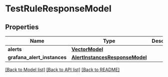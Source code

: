 # TestRuleResponseModel

## Properties
Name | Type | Description | Notes
------------ | ------------- | ------------- | -------------
**alerts** | [**VectorModel**](VectorModel.md) |  | [optional] 
**grafana_alert_instances** | [**AlertInstancesResponseModel**](AlertInstancesResponseModel.md) |  | [optional] 

[[Back to Model list]](../README.md#documentation-for-models) [[Back to API list]](../README.md#documentation-for-api-endpoints) [[Back to README]](../README.md)


